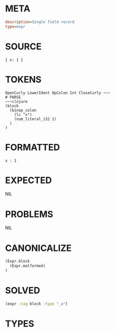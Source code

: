 # META
~~~ini
description=Single field record
type=expr
~~~
# SOURCE
~~~roc
{ x: 1 }
~~~
# TOKENS
~~~text
OpenCurly LowerIdent OpColon Int CloseCurly ~~~
# PARSE
~~~clojure
(block
  (binop_colon
    (lc "x")
    (num_literal_i32 1)
  )
)
~~~
# FORMATTED
~~~roc
x : 1
~~~
# EXPECTED
NIL
# PROBLEMS
NIL
# CANONICALIZE
~~~clojure
(Expr.block
  (Expr.malformed)
)
~~~
# SOLVED
~~~clojure
(expr :tag block :type "_a")
~~~
# TYPES
~~~roc
~~~
